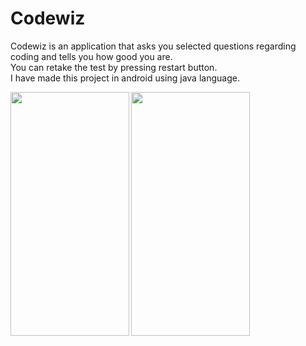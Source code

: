 # Codewiz
Codewiz is an application that asks you selected questions regarding coding and tells you how good you are.<br>
You can retake the test by pressing restart button.<br>
I have made this project in android using java language.<br>

<!-- ![Screenshot_2022-08-01-17-48-15-15]( | width=100) -->
<!-- ![](https://gyazo.com/eb5c5741b6a9a16c692170a41a49c858.png =250x250) -->
<img src="https://user-images.githubusercontent.com/63710339/182148051-1a7330f1-48c3-4ee3-88b7-a848a16405e0.png" width="190" height="390" align="left">

<img src="https://user-images.githubusercontent.com/63710339/182148063-a00a4560-8cc3-4447-9480-d2635ce9fdaf.png" width="190" height="390" align="left">


